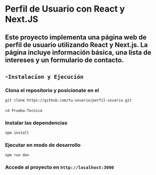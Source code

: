 # Perfil de Usuario con React y Next.JS

## Este proyecto implementa una página web de perfil de usuario utilizando React y Next.js. La página incluye información básica, una lista de intereses y un formulario de contacto.

## -`Instalacion y Ejecución`

### Clona el repositorio y posicionate en el

``
git clone https://github.com/tu-usuario/perfil-usuario.git
``
####
``
cd Prueba-Tecnica
``
### Instalar las dependencias

``
npm install
``

### Ejecutar en modo de desarrollo

``
npm run dev
``

### Accede al proyecto en `http://localhost:3000`



